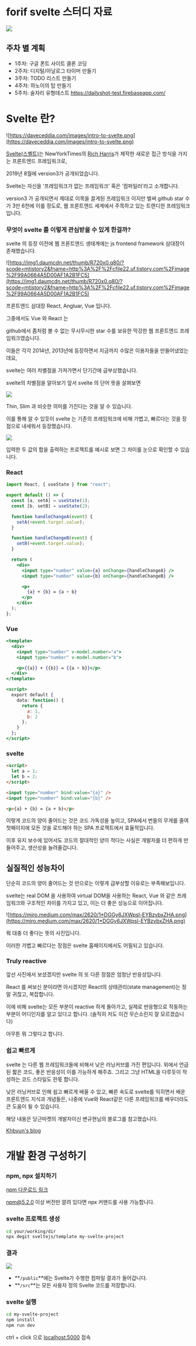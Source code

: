 # forif svelte 스터디 자료

![](image/svelte-homepage.png)

## 주차 별 계획

- 1주차: 구글 폰트 사이트 클론 코딩
- 2주차: 디지털/아날로그 타이머 만들기
- 3주차: TODO 리스트 만들기
- 4주차: 하노이의 탑 만들기
- 5주차: 술자리 유형테스트 https://dailyshot-test.firebaseapp.com/

# Svelte 란?

![https://daveceddia.com/images/intro-to-svelte.png](https://daveceddia.com/images/intro-to-svelte.png)

[Svelte(스벨트)](https://svelte.dev/)는 NewYorkTimes의 [Rich Harris](https://twitter.com/rich_harris)가 제작한 새로운 접근 방식을 가지는 프론트엔드 프레임워크로,

2019년 8월에 version3가 공개되었습니다.

Svelte는 자신을 ‘프레임워크가 없는 프레임워크’ 혹은 ‘컴파일러’라고 소개합니다.

version3 가 공개되면서 제대로 이목을 끌게된 프레임워크 이지만 벌써 github star 수가 3만 6천에 이를 정도로, 웹 프론트엔드 세계에서 주목하고 있는 트렌디한 프레임워크입니다.

### 무엇이 svelte 를 이렇게 관심받을 수 있게 한걸까?

svelte 의 등장 이전에 웹 프론트엔드 생태계에는 js frontend framework 삼대장이 존재했습니다.

![https://img1.daumcdn.net/thumb/R720x0.q80/?scode=mtistory2&fname=http%3A%2F%2Fcfile22.uf.tistory.com%2Fimage%2F99A0664A5D00AF1A2B1FC5](https://img1.daumcdn.net/thumb/R720x0.q80/?scode=mtistory2&fname=http%3A%2F%2Fcfile22.uf.tistory.com%2Fimage%2F99A0664A5D00AF1A2B1FC5)

프론트엔드 삼대장 React, Angluar, Vue 입니다.

그중에서도 Vue 와 React 는

github에서 좀처럼 볼 수 없는 무시무시한 star 수를 보유한 막강한 웹 프론트엔드 프레임워크였습니다.

이들은 각각 2014년, 2013년에 등장하면서 지금까지 수많은 이용자들을 만들어냈었는데요,

svelte는 여러 차별점을 가져가면서 단기간에 급부상했습니다.

svelte의 차별점을 알아보기 앞서 svelte 의 단어 뜻을 살펴보면

![](image/스크린샷%202020-08-30%20오후%2010.38.15.png)

Thin, Slim 과 비슷한 의미를 가진다는 것을 알 수 있습니다.

이를 통해 알 수 있듯이 svelte 는 기존의 프레임워크에 비해 가볍고, 빠르다는 것을 장점으로 내세워서 등장했습니다.

![](image/스크린샷%202020-08-30%20오후%2010.39.59.png)

입력한 두 값의 합을 출력하는 프로젝트를 예시로 보면 그 차이를 눈으로 확인할 수 있습니다.

### React

```jsx
import React, { useState } from "react";

export default () => {
  const [a, setA] = useState(1);
  const [b, setB] = useState(2);

  function handleChangeA(event) {
    setA(+event.target.value);
  }

  function handleChangeB(event) {
    setB(+event.target.value);
  }

  return (
    <div>
      <input type="number" value={a} onChange={handleChangeA} />
      <input type="number" value={b} onChange={handleChangeB} />

      <p>
        {a} + {b} = {a + b}
      </p>
    </div>
  );
};
```

### Vue

```jsx
<template>
  <div>
    <input type="number" v-model.number="a">
    <input type="number" v-model.number="b">

    <p>{{a}} + {{b}} = {{a + b}}</p>
  </div>
</template>

<script>
  export default {
    data: function() {
      return {
        a: 1,
        b: 2
      };
    }
  };
</script>
```

### svelte

```html
<script>
  let a = 1;
  let b = 2;
</script>

<input type="number" bind:value="{a}" />
<input type="number" bind:value="{b}" />

<p>{a} + {b} = {a + b}</p>
```

이렇게 코드의 양이 줄어드는 것은 코드 가독성을 높이고, SPA에서 번들의 무게를 줄여 첫페이지에 모든 것을 로드해야 하는 SPA 프로젝트에서 효율적입니다.

이후 유지 보수에 있어서도 코드의 절대적인 양이 적다는 사실은 개발자를 더 편하게 만들어주고, 생산성을 늘려줄겁니다.

## 실질적인 성능차이

단순히 코드의 양이 줄어드는 것 만으로는 이렇게 급부상할 이유로는 부족해보입니다.

svelte는 real DOM 을 사용하여 virtual DOM을 사용하는 React, Vue 와 같은 프레임워크와 구조적인 차이를 가지고 있고, 이는 더 좋은 성능으로 이어집니다.

![https://miro.medium.com/max/2620/1*DGGy6JXWpsl-EYBzvbxZHA.png](https://miro.medium.com/max/2620/1*DGGy6JXWpsl-EYBzvbxZHA.png)

뭐 대충 더 좋다는 뜻의 사진입니다.

이러한 가볍고 빠르다는 장점은 svelte 홈페이지에서도 어필되고 있습니다.

### Truly reactive

앞선 사진에서 보셨겠지만 svelte 의 또 다른 장점은 엄청난 반응성입니다.

React 를 써보신 분이라면 아시겠지만 React의 상태관리(state management)는 정말 귀찮고, 복잡합니다.

이에 비해 svelte는 모든 부분이 reactive 하게 돌아가고, 실제로 반응형으로 작동하는 부분이 어디인지를 알고 있다고 합니다. (솔직히 저도 이건 무슨소린지 잘 모르겠습니다)

아무튼 뭐 그렇다고 합니다.

### 쉽고 빠르게

svelte 는 다른 웹 프레임워크들에 비해서 낮은 러닝커브를 가진 편입니다. 위에서 언급된 짧은 코드, 좋은 반응성이 이를 가능하게 해주죠. 그리고 그냥 HTML을 다루듯이 작성하는 코드 스타일도 한몫 합니다.

낮은 러닝커브로 인해 쉽고 빠르게 배울 수 있고, 빠른 속도로 svelte를 익히면서 배운 프론트엔드 지식과 개념들은, 나중에 Vue와 React같은 다른 프레임워크를 배우더라도 큰 도움이 될 수 있습니다.

해당 내용은 당근마켓의 개발자이신 변규현님의 블로그를 참고했습니다.

[Khbyun's blog](https://novemberde.github.io/javascript/2019/10/11/Svelte-revealjs.html)

# 개발 환경 구성하기

### npm, npx 설치하기

[npm 다운로드 링크](https://nodejs.org/en/)

npm@5.2.0 이상 버전만 깔려 있다면 npx 커맨드를 사용 가능합니다.

### svelte 프로젝트 생성

```bash
cd your/working/dir
npx degit sveltejs/template my-svelte-project
```

### 결과

![](image/스크린샷%202020-08-30%20오후%2010.45.06.png)

- **`/public`**에는 Svelte가 수행한 컴파일 결과가 들어갑니다.
- **`/src`**는 모든 사용자 정의 Svelte 코드를 저장합니다.

### svelte 실행

```bash
cd my-svelte-project
npm install
npm run dev
```

ctrl + click 으로 [localhost:5000](http://localhost:5000) 접속
